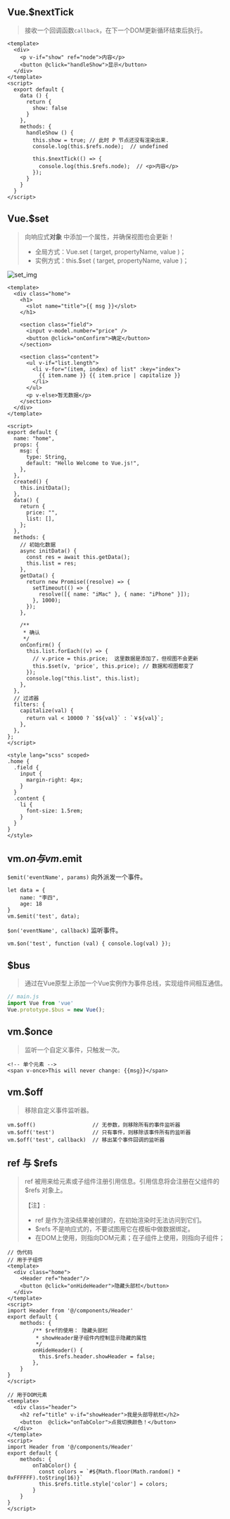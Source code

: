 ## Vue.$nextTick

> 接收一个回调函数`callback`，在下一个DOM更新循环结束后执行。

```vue
<template>
  <div>
    <p v-if="show" ref="node">内容</p>
    <button @click="handleShow">显示</button>
  </div>
</template>
<script>
  export default {
    data () {
      return {
        show: false
      }
    },
    methods: {
      handleShow () {
        this.show = true; // 此时 P 节点还没有渲染出来.        
        console.log(this.$refs.node);  // undefined

        this.$nextTick(() => {
          console.log(this.$refs.node);  // <p>内容</p>
        });
      }
    }
  }
</script>

```



## Vue.$set

> 向响应式**对象** 中添加一个属性，并确保视图也会更新！
>
> - 全局方式：Vue.set ( target, propertyName, value )；
>- 实例方式：this.$set ( target, propertyName, value )；

![set_img](../images/vueImg/set_img.png)

```vue
<template>
  <div class="home">
    <h1>
      <slot name="title">{{ msg }}</slot>
    </h1>

    <section class="field">
      <input v-model.number="price" />
      <button @click="onConfirm">确定</button>
    </section>

    <section class="content">
      <ul v-if="list.length">
        <li v-for="(item, index) of list" :key="index">
          {{ item.name }} {{ item.price | capitalize }}
        </li>
      </ul>
      <p v-else>暂无数据</p>
    </section>
  </div>
</template>

<script>
export default {
  name: "home",
  props: {
    msg: {
      type: String,
      default: "Hello Welcome to Vue.js!",
    },
  },
  created() {
    this.initData();
  },
  data() {
    return {
      price: "",
      list: [],
    };
  },
  methods: {
    // 初始化数据
    async initData() {
      const res = await this.getData();
      this.list = res;
    },
    getData() {
      return new Promise((resolve) => {
        setTimeout(() => {
          resolve([{ name: "iMac" }, { name: "iPhone" }]);
        }, 1000);
      });
    },

    /**
     * 确认
     */
    onConfirm() {
      this.list.forEach((v) => {
        // v.price = this.price;  这里数据是添加了，但视图不会更新
        this.$set(v, 'price', this.price); // 数据和视图都变了
      });
      console.log("this.list", this.list);
    },
  },
  // 过滤器
  filters: {
    capitalize(val) {
      return val < 10000 ? `$${val}` : `￥${val}`;
    },
  },
};
</script>

<style lang="scss" scoped>
.home {
  .field {
    input {
      margin-right: 4px;
    }
  }
  .content {
    li {
      font-size: 1.5rem;
    }
  }
}
</style>

```



## vm.$on 与 vm.$emit

`$emit('eventName', params)` 向外派发一个事件。

```
let data = {
	name: "李四",
	age: 18
}
vm.$emit('test', data);
```

`$on('eventName', callback)` 监听事件。

```
vm.$on('test', function (val) { console.log(val) });
```



## $bus

> 通过在Vue原型上添加一个Vue实例作为事件总线，实现组件间相互通信。

```javascript
// main.js
import Vue from 'vue'
Vue.prototype.$bus = new Vue();
```



## vm.$once

> 监听一个自定义事件，只触发一次。

```vue
<!-- 单个元素 -->
<span v-once>This will never change: {{msg}}</span>
```



## vm.$off

> 移除自定义事件监听器。

```vue
vm.$off()                  // 无参数，则移除所有的事件监听器
vm.$off('test')            // 只有事件，则移除该事件所有的监听器
vm.$off('test', callback)  // 移出某个事件回调的监听器
```





## ref 与 $refs

> ref 被用来给元素或子组件注册引用信息。引用信息将会注册在父组件的 $refs 对象上。
>
> 【注】:
>
> - ref 是作为渲染结果被创建的，在初始渲染时无法访问到它们。
> - $refs 不是响应式的，不要试图用它在模板中做数据绑定。
> - 在DOM上使用，则指向DOM元素；在子组件上使用，则指向子组件；

```vue
// 伪代码
// 用于子组件
<template>
  <div class="home">
    <Header ref="header"/>
    <button @click="onHideHeader">隐藏头部栏</button>
  </div>
</template>
<script>
import Header from '@/components/Header'
export default {
    methods: {
        /** $ref的使用： 隐藏头部栏
         * showHeader是子组件内控制显示隐藏的属性
         */
        onHideHeader() {
          this.$refs.header.showHeader = false;
        },
    }
}
</script>

// 用于DOM元素
<template>
  <div class="header">
    <h2 ref="title" v-if="showHeader">我是头部导航栏</h2>
    <button  @click="onTabColor">点我切换颜色！</button>
  </div>
</template>
<script>
import Header from '@/components/Header'
export default {
    methods: {
        onTabColor() {
          const colors = `#${Math.floor(Math.random() * 0xFFFFFF).toString(16)}`
          this.$refs.title.style['color'] = colors;
        }
    }
}
</script>
```

